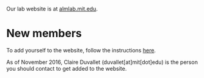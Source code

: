 Our lab website is at [almlab.mit.edu](http://almlab.mit.edu/).

# New members

To add yourself to the website, follow the instructions [here](https://github.com/almlab/www/wiki/Add-new-member-content).

As of November 2016, Claire Duvallet (duvallet[at]mit[dot]edu)
is the person you should contact to get added to the website.